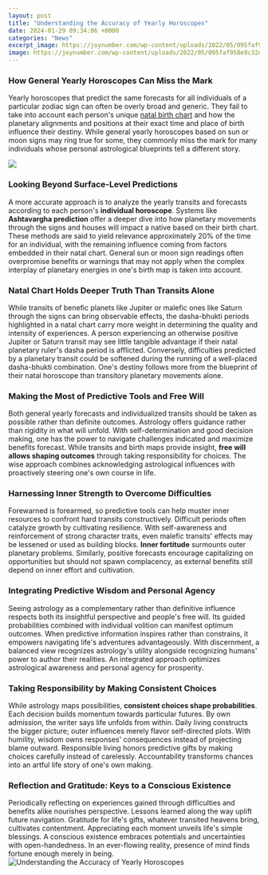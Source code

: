 ```yaml
---
layout: post
title: "Understanding the Accuracy of Yearly Horoscopes"
date: 2024-01-29 09:34:06 +0000
categories: "News"
excerpt_image: https://joynumber.com/wp-content/uploads/2022/05/095faf958e9c32e2/importance-of-yearly-horoscopes.png
image: https://joynumber.com/wp-content/uploads/2022/05/095faf958e9c32e2/importance-of-yearly-horoscopes.png
---
```


### How General Yearly Horoscopes Can Miss the Mark
Yearly horoscopes that predict the same forecasts for all individuals of a particular zodiac sign can often be overly broad and generic. They fail to take into account each person's unique [natal birth chart](https://store.fi.io.vn/chihuahuas-riding-shark-jawsome-dog-lover-gifts-space-galaxy-chihuahua-dog) and how the planetary alignments and positions at their exact time and place of birth influence their destiny. While general yearly horoscopes based on sun or moon signs may ring true for some, they commonly miss the mark for many individuals whose personal astrological blueprints tell a different story. 

![](http://www.indiaparenting.com/zodiac/zodiaccircle.jpg)
### Looking Beyond Surface-Level Predictions 
A more accurate approach is to analyze the yearly transits and forecasts according to each person's **individual horoscope**. Systems like **Ashtavargha prediction** offer a deeper dive into how planetary movements through the signs and houses will impact a native based on their birth chart. These methods are said to yield relevance approximately 20% of the time for an individual, with the remaining influence coming from factors embedded in their natal chart. General sun or moon sign readings often overpromise benefits or warnings that may not apply when the complex interplay of planetary energies in one's birth map is taken into account.
### Natal Chart Holds Deeper Truth Than Transits Alone
While transits of benefic planets like Jupiter or malefic ones like Saturn through the signs can bring observable effects, the dasha-bhukti periods highlighted in a natal chart carry more weight in determining the quality and intensity of experiences. A person experiencing an otherwise positive Jupiter or Saturn transit may see little tangible advantage if their natal planetary ruler's dasha period is afflicted. Conversely, difficulties predicted by a planetary transit could be softened during the running of a well-placed dasha-bhukti combination. One's destiny follows more from the blueprint of their natal horoscope than transitory planetary movements alone.
### Making the Most of Predictive Tools and Free Will  
Both general yearly forecasts and individualized transits should be taken as possible rather than definite outcomes. Astrology offers guidance rather than rigidity in what will unfold. With self-determination and good decision making, one has the power to navigate challenges indicated and maximize benefits forecast. While transits and birth maps provide insight, **free will allows shaping outcomes** through taking responsibility for choices. The wise approach combines acknowledging astrological influences with proactively steering one's own course in life.
### Harnessing Inner Strength to Overcome Difficulties
Forewarned is forearmed, so predictive tools can help muster inner resources to confront hard transits constructively. Difficult periods often catalyze growth by cultivating resilience. With self-awareness and reinforcement of strong character traits, even malefic transits' effects may be lessened or used as building blocks. **Inner fortitude** surmounts outer planetary problems. Similarly, positive forecasts encourage capitalizing on opportunities but should not spawn complacency, as external benefits still depend on inner effort and cultivation. 
### Integrating Predictive Wisdom and Personal Agency  
Seeing astrology as a complementary rather than definitive influence respects both its insightful perspective and people's free will. Its guided probabilities combined with individual volition can manifest optimum outcomes. When predictive information inspires rather than constrains, it empowers navigating life's adventures advantageously. With discernment, a balanced view recognizes astrology's utility alongside recognizing humans' power to author their realities. An integrated approach optimizes astrological awareness and personal agency for prosperity.
### Taking Responsibility by Making Consistent Choices
While astrology maps possibilities, **consistent choices shape probabilities**. Each decision builds momentum towards particular futures. By own admission, the writer says life unfolds from within. Daily living constructs the bigger picture; outer influences merely flavor self-directed plots. With humility, wisdom owns responses' consequences instead of projecting blame outward. Responsible living honors predictive gifts by making choices carefully instead of carelessly. Accountability transforms chances into an artful life story of one's own making. 
### Reflection and Gratitude: Keys to a Conscious Existence  
Periodically reflecting on experiences gained through difficulties and benefits alike nourishes perspective. Lessons learned along the way uplift future navigation. Gratitude for life's gifts, whatever transited heavens bring, cultivates contentment. Appreciating each moment unveils life's simple blessings. A conscious existence embraces potentials and uncertainties with open-handedness. In an ever-flowing reality, presence of mind finds fortune enough merely in being.
![Understanding the Accuracy of Yearly Horoscopes](https://joynumber.com/wp-content/uploads/2022/05/095faf958e9c32e2/importance-of-yearly-horoscopes.png)